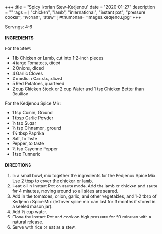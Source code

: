 +++
title = "Spicy Ivorian Stew-Kedjenou"
date = "2020-01-27"
description = ""
tags = [
    "chicken",
    "lamb",
    "international",
    "instant pot",
    "pressure cooker",
    "ivorian",
    "stew"
]
#thumbnail= "images/kedjenou.jpg"
+++

Servings: 4-6 <!--more-->

#### INGREDIENTS 

For the Stew: 

* 1 lb Chicken or Lamb, cut into 1-2-inch pieces
* 4 large Tomatoes, diced 
* 2 Onions, diced 
* 4 Garlic Cloves 
* 2 medium Carrots, sliced 
* 5 Red Potatoes, quartered 
* 2 cup Chicken Stock or 2 cup Water and 1 tsp Chicken Better than Bouillon 

For the Kedjenou Spice Mix: 

* 1 tsp Cumin, Ground 
* 1 tbsp Garlic Powder 
* ½ tsp Sugar 
* ½ tsp Cinnamon, ground 
* 1½ tbsp Paprika 
* Salt, to taste
* Pepper, to taste
* ½ tsp Cayenne Pepper 
* 1 tsp Turmeric 
  
#### DIRECTIONS 

1. In a small bowl, mix together the ingredients for the Kedjenou Spice Mix. Use 2 tbsp to cover the chicken or lamb. 
2. Heat oil in Instant Pot on saute mode. Add the lamb or chicken and saute for 4 minutes, moving around so all sides are seared. 
3. Add in the tomatoes, onion, garlic, and other vegetables, and 1-2 tbsp of Kedjenou Spice Mix (leftover spice mix can last for 3 months if stored in a seeled mason jar). 
4. Add ½ cup water. 
5. Close the Instant Pot and cook on high pressure for 50 minutes with a natural release.
6. Serve with rice or eat as a stew. 
